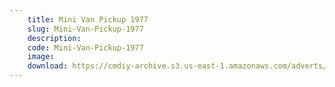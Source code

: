 ```yaml
---
    title: Mini Van Pickup 1977
    slug: Mini-Van-Pickup-1977
    description:
    code: Mini-Van-Pickup-1977
    image:
    download: https://cmdiy-archive.s3.us-east-1.amazonaws.com/adverts/documents/Mini+Van+Pickup+1977.pdf
---
```

<!-- Content of the page -->

##
        